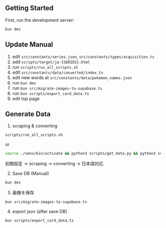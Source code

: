 ## Getting Started

First, run the development server:

```bash
bun dev
```

## Update Manual
1. edit `src/constants/series.json`, `src/constants/types/acquisition.ts`
2. add `scripts/target/ja-{SERIES}.html`
3. run `scripts/run_all_scripts.sh`
4. edit `src/constants/data/converted/index.ts`
5. edit new words at `src/constants/data/pokemon_names.json`
6. run `bun dev`
7. run `bun src/migrate-images-to-supabase.ts`
8. run `bun scripts/export_card_data.ts`
9. edit top page

## Generate Data

1. scraping & converting

```bash
scripts/run_all_scripts.sh
```

or

```bash
source ./venv/bin/activate && python3 scripts/get_data.py && python3 scripts/convert_card_data.py && python3 scripts/get_data_ja.py
```

初期設定 → scraping → converting → 日本語対応


2. Save DB (Manual)

```bash
bun dev
```

3. 画像を保存

```bash
bun src/migrate-images-to-supabase.ts
```

4. export json (after save DB)

```bash
bun scripts/export_card_data.ts
```